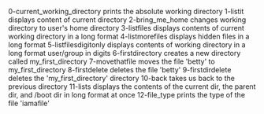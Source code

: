 0-current_working_directory prints the absolute working directory
1-listit displays content of current directory
2-bring_me_home changes working directory to user's home directory
3-listfiles displays contents of current working directory in a long format
4-listmorefiles displays hidden files in a long format
5-listfilesdigitonly displays contents of working directory in a long format user/group in digits
6-firstdirectory creates a new directory called my_first_directory
7-movethatfile moves the file 'betty' to my_first_directory
8-firstdelete deletes the file 'betty'
9-firstdirdelete deletes the 'my_first_directory' directory
10-back takes us back to the previous directory
11-lists displays the contents of the current dir, the parent dir, and /boot dir in long format at once
12-file_type prints the type of the file 'iamafile'
